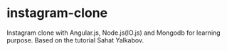 # instagram-clone

Instagram clone with Angular.js, Node.js(IO.js) and Mongodb for learning purpose. Based on the tutorial Sahat Yalkabov.
